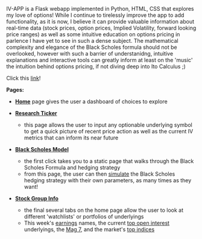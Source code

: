 IV-APP is a Flask webapp implemented in Python, HTML, CSS that explores my love of options! While I continue to tirelessly improve the app to add functionality, as it is now, I believe it can provide valuable information about real-time data (stock prices, option prices, Implied Volatility, forward looking price ranges) as well as some intuitive education on options pricing in parlence I have yet to see in such a dense subject. The mathematical complexity and elegance of the Black Scholes formula should not be overlooked, however with such a barrier of understanidng, intuitive explanations and interactive tools can greatly inform at least on the 'music' the intuition behind options pricing, if not diving deep into Ito Calculus ;)

Click this [link](https://iv-app-1408b00f8e09.herokuapp.com/)! 


__Pages:__

- [__Home__](https://iv-app-1408b00f8e09.herokuapp.com/) page gives the user a dashboard of choices to explore

  
  
- [__Research Ticker__](https://iv-app-1408b00f8e09.herokuapp.com/ticker/SPY)
  
  - this page allows the user to input any optionable underlying symbol to get a quick picture of recent price action as well as the current IV metrics that can inform its near future



- [__Black Scholes Model__](https://iv-app-1408b00f8e09.herokuapp.com/bsm)
  
  - the first click takes you to a static page that walks through the Black Scholes Formula and hedging strategy
  - from this page, the user can then [simulate](https://iv-app-1408b00f8e09.herokuapp.com/bsm/sim/.2/100/100/.05/50/weekly) the Black Scholes hedging strategy with their own parameters, as many times as they want!



- [__Stock Group Info__](https://iv-app-1408b00f8e09.herokuapp.com/top/earnings)
  
  - the final several tabs on the home page allow the user to look at different 'watchlists' or portfolios of underlyings
  - This week's [earnings](https://iv-app-1408b00f8e09.herokuapp.com/top/earnings) names, the current [top open interest](https://iv-app-1408b00f8e09.herokuapp.com/top/oi) underlyings, the [Mag 7](https://iv-app-1408b00f8e09.herokuapp.com/top/mag7), and the market's [top indices](https://iv-app-1408b00f8e09.herokuapp.com/top/indices)

